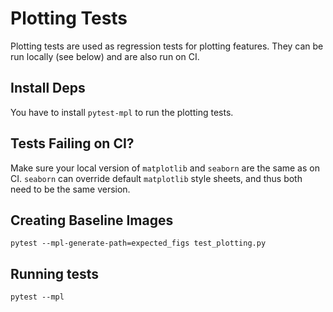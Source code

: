 # Plotting Tests

Plotting tests are used as regression tests for plotting features. They can be
run locally (see below) and are also run on CI.

## Install Deps

You have to install `pytest-mpl` to run the plotting tests.

## Tests Failing on CI?

Make sure your local version of `matplotlib` and `seaborn` are the same as on
CI. `seaborn` can override default `matplotlib` style sheets, and thus both need
to be the same version.

## Creating Baseline Images

```
pytest --mpl-generate-path=expected_figs test_plotting.py
```

## Running tests

```
pytest --mpl
```
